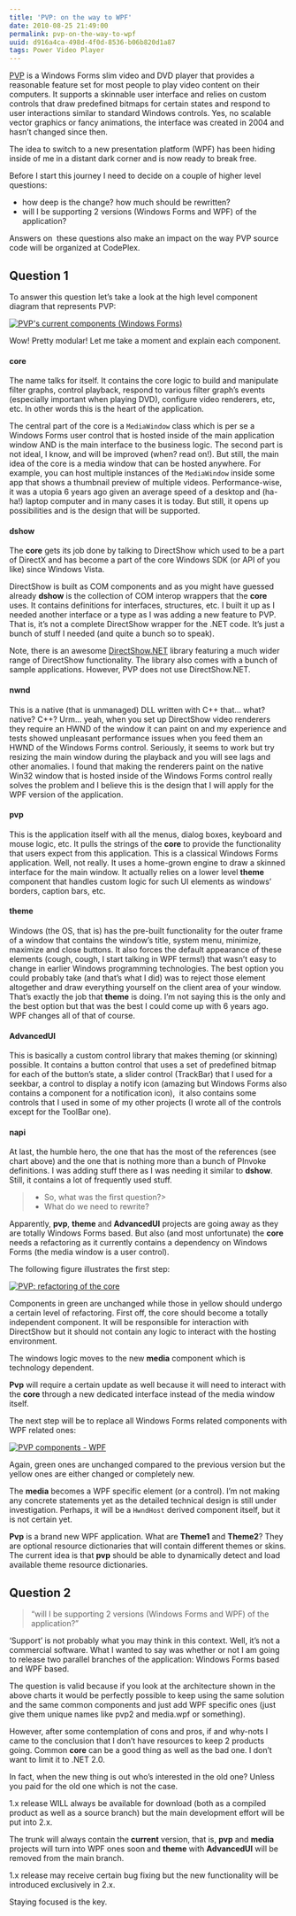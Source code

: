 ```yaml
---
title: 'PVP: on the way to WPF'
date: 2010-08-25 21:49:00
permalink: pvp-on-the-way-to-wpf
uuid: d916a4ca-498d-4f0d-8536-b06b820d1a87
tags: Power Video Player
---
```


[PVP](http://pvp.codeplex.com/) is a Windows Forms slim video and DVD player that provides a reasonable feature set for most people to play video content on their computers. It supports a skinnable user interface and relies on custom controls that draw predefined bitmaps for certain states and respond to user interactions similar to standard Windows controls. Yes, no scalable vector graphics or fancy animations, the interface was created in 2004 and hasn’t changed since then.

The idea to switch to a new presentation platform (WPF) has been hiding inside of me in a distant dark corner and is now ready to break free.

Before I start this journey I need to decide on a couple of higher level questions:

*   how deep is the change? how much should be rewritten?
*   will I be supporting 2 versions (Windows Forms and WPF) of the application?

Answers on  these questions also make an impact on the way PVP source code will be organized at CodePlex.

## Question 1

To answer this question let’s take a look at the high level component diagram that represents PVP:

[![PVP's current components (Windows Forms)](https://blogcontent.azureedge.net/pvp_current_thumb.png "PVP's current components (Windows Forms)")](https://blogcontent.azureedge.net/pvp_current.png)

Wow! Pretty modular! Let me take a moment and explain each component.

#### core

The name talks for itself. It contains the core logic to build and manipulate filter graphs, control playback, respond to various filter graph’s events (especially important when playing DVD), configure video renderers, etc, etc. In other words this is the heart of the application.

The central part of the core is a `MediaWindow` class which is per se a Windows Forms user control that is hosted inside of the main application window AND is the main interface to the business logic. The second part is not ideal, I know, and will be improved (when? read on!). But still, the main idea of the core is a media window that can be hosted anywhere. For example, you can host multiple instances of the `MediaWindow` inside some app that shows a thumbnail preview of multiple videos. Performance-wise, it was a utopia 6 years ago given an average speed of a desktop and (ha-ha!) laptop computer and in many cases it is today. But still, it opens up possibilities and is the design that will be supported.

#### dshow

The **core** gets its job done by talking to DirectShow which used to be a part of DirectX and has become a part of the core Windows SDK (or API of you like) since Windows Vista.

DirectShow is built as COM components and as you might have guessed already **dshow** is the collection of COM interop wrappers that the **core** uses. It contains definitions for interfaces, structures, etc. I built it up as I needed another interface or a type as I was adding a new feature to PVP. That is, it’s not a complete DirectShow wrapper for the .NET code. It’s just a bunch of stuff I needed (and quite a bunch so to speak).

Note, there is an awesome [DirectShow.NET](http://directshownet.sourceforge.net/) library featuring a much wider range of DirectShow functionality. The library also comes with a bunch of sample applications. However, PVP does not use DirectShow.NET.

#### nwnd

This is a native (that is unmanaged) DLL written with C++ that… what? native? C++? Urm… yeah, when you set up DirectShow video renderers they require an HWND of the window it can paint on and my experience and tests showed unpleasant performance issues when you feed them an HWND of the Windows Forms control. Seriously, it seems to work but try resizing the main window during the playback and you will see lags and other anomalies. I found that making the renderers paint on the native Win32 window that is hosted inside of the Windows Forms control really solves the problem and I believe this is the design that I will apply for the WPF version of the application.

#### pvp

This is the application itself with all the menus, dialog boxes, keyboard and mouse logic, etc. It pulls the strings of the **core** to provide the functionality that users expect from this application. This is a classical Windows Forms application. Well, not really. It uses a home-grown engine to draw a skinned interface for the main window. It actually relies on a lower level **theme** component that handles custom logic for such UI elements as windows’ borders, caption bars, etc.

#### theme

Windows (the OS, that is) has the pre-built functionality for the outer frame of a window that contains the window’s title, system menu, minimize, maximize and close buttons. It also forces the default appearance of these elements (cough, cough, I start talking in WPF terms!) that wasn’t easy to change in earlier Windows programming technologies. The best option you could probably take (and that’s what I did) was to reject those element altogether and draw everything yourself on the client area of your window. That’s exactly the job that **theme** is doing. I’m not saying this is the only and the best option but that was the best I could come up with 6 years ago. WPF changes all of that of course.

#### AdvancedUI

This is basically a custom control library that makes theming (or skinning) possible. It contains a button control that uses a set of predefined bitmap for each of the button’s state, a slider control (TrackBar) that I used for a seekbar, a control to display a notify icon (amazing but Windows Forms also contains a component for a notification icon),  it also contains some controls that I used in some of my other projects (I wrote all of the controls except for the ToolBar one).

#### napi

At last, the humble hero, the one that has the most of the references (see chart above) and the one that is nothing more than a bunch of PInvoke definitions. I was adding stuff there as I was needing it similar to **dshow**. Still, it contains a lot of frequently used stuff.

> - So, what was the first question?>  
> - What do we need to rewrite?

Apparently, **pvp**, **theme** and **AdvancedUI** projects are going away as they are totally Windows Forms based. But also (and most unfortunate) the **core** needs a refactoring as it currently contains a dependency on Windows Forms (the media window is a user control).

The following figure illustrates the first step:

[![PVP: refactoring of the core](https://blogcontent.azureedge.net/pvp_refactored_thumb.png "PVP: refactoring of the core")](https://blogcontent.azureedge.net/pvp_refactored.png)

Components in green are unchanged while those in yellow should undergo a certain level of refactoring. First off, the core should become a totally independent component. It will be responsible for interaction with DirectShow but it should not contain any logic to interact with the hosting environment.

The windows logic moves to the new **media** component which is technology dependent.

**Pvp** will require a certain update as well because it will need to interact with the **core** through a new dedicated interface instead of the media window itself.

The next step will be to replace all Windows Forms related components with WPF related ones:

[![PVP components - WPF](https://blogcontent.azureedge.net/pvp_components_wpf_thumb.png "PVP components - WPF")](https://blogcontent.azureedge.net/pvp_components_wpf.png)

Again, green ones are unchanged compared to the previous version but the yellow ones are either changed or completely new.

The **media** becomes a WPF specific element (or a control). I’m not making any concrete statements yet as the detailed technical design is still under investigation. Perhaps, it will be a `HwndHost` derived component itself, but it is not certain yet.

**Pvp** is a brand new WPF application. What are **Theme1** and **Theme2**? They are optional resource dictionaries that will contain different themes or skins. The current idea is that **pvp** should be able to dynamically detect and load available theme resource dictionaries.

## Question 2

> “will I be supporting 2 versions (Windows Forms and WPF) of the application?”

‘Support’ is not probably what you may think in this context. Well, it’s not a commercial software. What I wanted to say was whether or not I am going to release two parallel branches of the application: Windows Forms based and WPF based.

The question is valid because if you look at the architecture shown in the above charts it would be perfectly possible to keep using the same solution and the same common components and just add WPF specific ones (just give them unique names like pvp2 and media.wpf or something).

However, after some contemplation of cons and pros, if and why-nots I came to the conclusion that I don’t have resources to keep 2 products going. Common **core** can be a good thing as well as the bad one. I don’t want to limit it to .NET 2.0.

In fact, when the new thing is out who’s interested in the old one? Unless you paid for the old one which is not the case.

1.x release WILL always be available for download (both as a compiled product as well as a source branch) but the main development effort will be put into 2.x.

The trunk will always contain the **current** version, that is, **pvp** and **media** projects will turn into WPF ones soon and **theme** with **AdvancedUI** will be removed from the main branch.

1.x release may receive certain bug fixing but the new functionality will be introduced exclusively in 2.x.

Staying focused is the key.